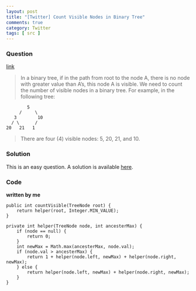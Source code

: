 ```yaml
---
layout: post
title: "[Twitter] Count Visible Nodes in Binary Tree"
comments: true
category: Twitter
tags: [ src ]
---
```


### Question 

[link](http://codesays.com/2014/solution-to-count-visible-nodes-in-binary-tree/)

>  In a binary tree, if in the path from root to the node A, there is no node with greater value than A’s, this node A is visible. We need to count the number of visible nodes in a binary tree. For example, in the following tree:

			5
		 /     \
	   3        10
	  / \      /
	20   21   1

> There are four (4) visible nodes: 5, 20, 21, and 10.

### Solution

This is an easy question. A solution is available [here](http://codesays.com/2014/solution-to-count-visible-nodes-in-binary-tree/). 

### Code

__written by me__

	public int countVisible(TreeNode root) {
		return helper(root, Integer.MIN_VALUE);
	}

	private int helper(TreeNode node, int ancesterMax) {
		if (node == null) {
			return 0;
		}
		int newMax = Math.max(ancesterMax, node.val);
		if (node.val > ancesterMax) {
			return 1 + helper(node.left, newMax) + helper(node.right, newMax);
		} else {
			return helper(node.left, newMax) + helper(node.right, newMax);
		}
	}
